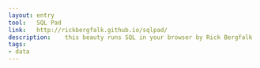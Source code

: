 ```yaml
---
layout: entry
tool:	SQL Pad
link:	http://rickbergfalk.github.io/sqlpad/
description:	this beauty runs SQL in your browser by Rick Bergfalk
tags:
- data	
---
```

